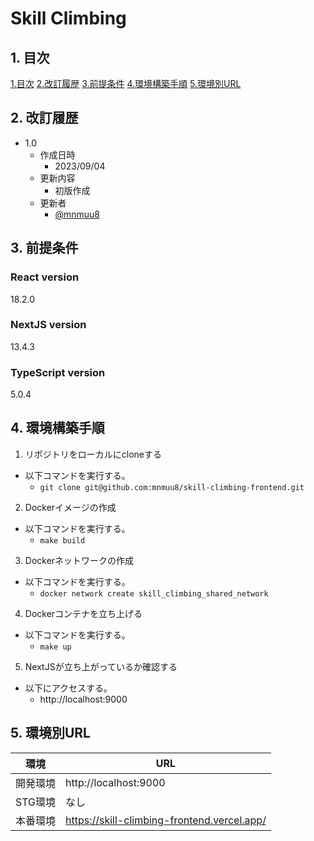 # Skill Climbing

## 1. 目次
[1.目次](#1-目次)
[2.改訂履歴](#2-改訂履歴)
[3.前提条件](#3-前提条件)
[4.環境構築手順](#4-環境構築手順)
[5.環境別URL](#5-環境別url)

## 2. 改訂履歴
- 1.0
  - 作成日時
    - 2023/09/04
  - 更新内容
    - 初版作成
  - 更新者
    - [@mnmuu8](https://github.com/mnmuu8)

## 3. 前提条件
### React version
18.2.0

### NextJS version
13.4.3

### TypeScript version
5.0.4

## 4. 環境構築手順
1. リポジトリをローカルにcloneする
  - 以下コマンドを実行する。
    - `git clone git@github.com:mnmuu8/skill-climbing-frontend.git`
2. Dockerイメージの作成
  - 以下コマンドを実行する。
    - `make build`
3. Dockerネットワークの作成
  - 以下コマンドを実行する。
    - `docker network create skill_climbing_shared_network`
4. Dockerコンテナを立ち上げる
  - 以下コマンドを実行する。
    - `make up`
5. NextJSが立ち上がっているか確認する
  - 以下にアクセスする。
    - http://localhost:9000

## 5. 環境別URL

|  環境  |  URL  |
| ---- | ---- |
|  開発環境  |  http://localhost:9000  |
|  STG環境  |  なし  |
|  本番環境  |  https://skill-climbing-frontend.vercel.app/  |
